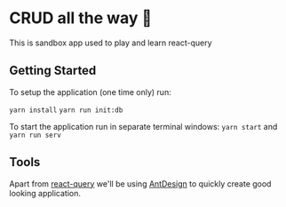 # CRUD all the way 🌈

This is sandbox app used to play and learn react-query 

## Getting Started

To setup the application (one time only) run:

`yarn install`
`yarn run init:db`

To start the application run in separate terminal windows:
`yarn start` and `yarn run serv`

## Tools

Apart from [react-query](https://react-query.tanstack.com) we'll be using [AntDesign](https://ant.design/components/overview/) to quickly create good looking application.
